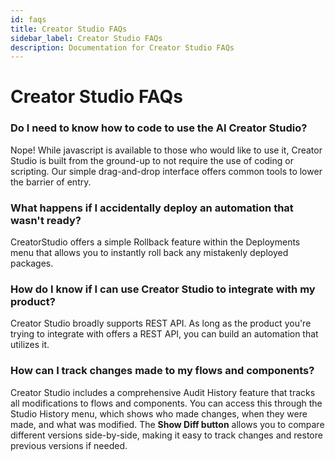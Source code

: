 ```yaml
---
id: faqs
title: Creator Studio FAQs
sidebar_label: Creator Studio FAQs
description: Documentation for Creator Studio FAQs
---
```


# Creator Studio FAQs

### Do I need to know how to code to use the AI Creator Studio?

Nope! While javascript is available to those who would like to use it, Creator Studio is built from the ground-up to not require the use of coding or scripting. Our simple drag-and-drop interface offers common tools to lower the barrier of entry.

### What happens if I accidentally deploy an automation that wasn't ready?

CreatorStudio offers a simple Rollback feature within the Deployments menu that allows you to instantly roll back any mistakenly deployed packages.

### How do I know if I can use Creator Studio to integrate with my product?

Creator Studio broadly supports REST API. As long as the product you're trying to integrate with offers a REST API, you can build an automation that utilizes it.

### How can I track changes made to my flows and components?

Creator Studio includes a comprehensive Audit History feature that tracks all modifications to flows and components. You can access this through the Studio History menu, which shows who made changes, when they were made, and what was modified. The **Show Diff button** allows you to compare different versions side-by-side, making it easy to track changes and restore previous versions if needed.
